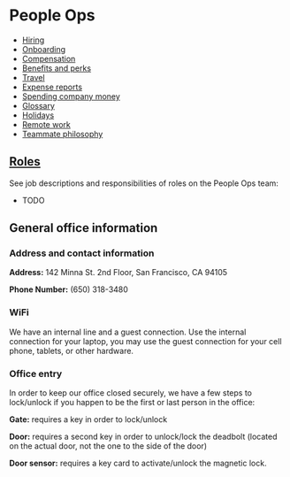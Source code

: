 # People Ops

- [Hiring](hiring.md)
- [Onboarding](onboarding/index.md)
- [Compensation](compensation.md)
- [Benefits and perks](benefits-and-perks.md)
- [Travel](travel.md)
- [Expense reports](expenses.md)
- [Spending company money](spending-company-money.md)
- [Glossary](from-graphbook/glossary.md)
- [Holidays](from-graphbook/holidays.md)
- [Remote work](../../company/remote/index.md)
- [Teammate philosophy](teammate_philosophy.md)

## [Roles](roles.md)

See job descriptions and responsibilities of roles on the People Ops team:

- TODO

## General office information

### Address and contact information

**Address:** 142 Minna St. 2nd Floor, San Francisco, CA 94105

**Phone Number:** (650) 318-3480

### WiFi

We have an internal line and a guest connection. Use the internal connection for your laptop, you may use the guest connection for your cell phone, tablets, or other hardware.

### Office entry

In order to keep our office closed securely, we have a few steps to lock/unlock if you happen to be the first or last person in the office:

**Gate:** requires a key in order to lock/unlock

**Door:** requires a second key in order to unlock/lock the deadbolt (located on the actual door, not the one to the side of the door)

**Door sensor:** requires a key card to activate/unlock the magnetic lock.
